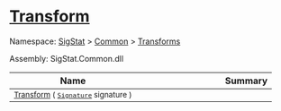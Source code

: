 # [Transform](./ComponentsToFeatures-100663580.md)

Namespace: [SigStat]() > [Common](./../../README.md) > [Transforms](./../README.md)

Assembly: SigStat.Common.dll

| Name | Summary  |
| ------| -----------:|
| <sub>[Transform](./ComponentsToFeatures-100663580.md) ( [`Signature`](./../../Signature.md) signature )</sub> | <img width=225/><sub></sub>
